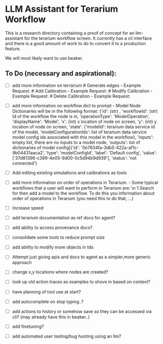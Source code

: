 # LLM Assistant for Terarium Workflow

This is a research directory containing a proof of concept for an llm-assistant for the terarium workflow screen.
It currently has a cli interface and there is a good amount of work to do to convert it to a production feature.

We will most likely want to use beaker.

## To Do (necessary and aspirational):
- [ ] add more information on terrarium
            # Generate edges - Example Request:
            # Add Calibration - Example Request: 
            # Modify Calibration - Example Request: 
            # Delete Calibration - Example Request: 
- [ ] add more information on workflow dict to prompt - 
      Model Node Dictionaries will be in the following format:
      {'id': (str) , 'workflowId': (str) Id of the workflow the node is in, 'operationType': 'ModelOperation', 'displayName': 'Model', 'x': (int) x location of node on screen, 'y': (int) y location of node on screen, 'state': {'modelId': terarium data service id of the model, 'modelConfigurationIds': list of terarium data service model config ids associated with this model in the workflow}, 'inputs': empty list, there are no inputs to a model node, 'outputs': list of dictionaries of model config[{'id': '0e7634fa-3db5-422a-af1c-9b04431aaca2', 'type': 'modelConfigId', 'label': 'Default config', 'value': ['37d81396-c399-4e05-9d00-0c5d94b9d939'], 'status': 'not connected'}
- [ ] Add editing existing simulations and calibrations as tools
- [ ] add more information on order of operations in Terarium. - 
    Some typical workflows that a user will want to perform in Terarium are: \n
    1.Search for then add a model to the workflow. To do this you 
    information about order of operations in Terarium (you need this to do that, ...)
- [ ] Increase speed
- [ ] add terarium documentation as ref docs for agent?
- [ ] add ability to access provenance docs?
- [ ] consolidate some tools to reduce prompt size
- [ ] add ability to modify more objects in tds

- [ ] Attempt just giving apis and docs to agent as a simpler,more generic approach
- [ ] change x,y locations where nodes are created?
- [ ] look up old action traces as examples to shove in based on context?

- [ ] have planning of tool use at start?
- [ ] add autocomplete on stop typing..?
- [ ] add actions to history or somehow save so they can be accessed via cli? (may already have this in beaker..)
- [ ] add finetuning?
- [ ] add automated user testing/bug hunting using an llm?
